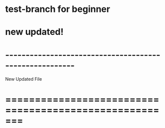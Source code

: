 # test-branch for beginner
# new updated!
# -------------------------------------------------------
  New Updated File 
# =======================================================
